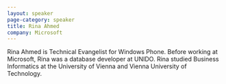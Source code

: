 ```yaml
---
layout: speaker
page-category: speaker
title: Rina Ahmed
company: Microsoft
---
```


Rina Ahmed is Technical Evangelist for Windows Phone. Before working at Microsoft, Rina was a database developer at UNIDO. Rina studied Business Informatics at the University of Vienna and Vienna University of Technology.